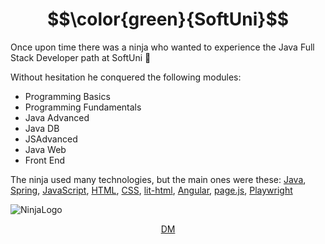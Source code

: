 # $$\color{green}{SoftUni}$$

Once upon time there was a ninja who wanted to experience the Java Full Stack Developer path at SoftUni :rocket:

Without hesitation he conquered the following modules:
  - Programming Basics
  - Programming Fundamentals
  - Java Advanced
  - Java DB
  - JSAdvanced
  - Java Web
  - Front End

The ninja used many technologies, but the main ones were these: [Java](https://www.java.com/en/), [Spring](https://spring.io/), [JavaScript](https://developer.mozilla.org/en-US/docs/Web/JavaScript), [HTML](https://developer.mozilla.org/en-US/docs/Web/HTML), [CSS](https://developer.mozilla.org/en-US/docs/Web/CSS), [lit-html](https://lit.dev/), [Angular](https://angular.io/), [page.js](https://visionmedia.github.io/page.js/), [Playwright](https://playwright.dev/)

![NinjaLogo](https://purepng.com/public/uploads/large/purepng.com-ninjashinobininjacovert-agentassassinationguerrilla-warfaresamuraiclip-art-1421526960633owjjy.png)

<p align="center">
  <a href="https://github.com/demarinov/">DM</a>
</p>
